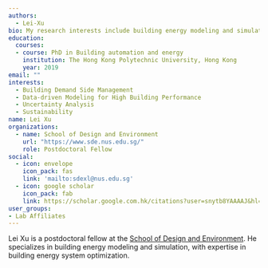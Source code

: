 ```yaml
---
authors:
  - Lei-Xu
bio: My research interests include building energy modeling and simulation matter.
education:
  courses:
  - course: PhD in Building automation and energy
    institution: The Hong Kong Polytechnic University, Hong Kong
    year: 2019
email: ""
interests:
  - Building Demand Side Management
  - Data-driven Modeling for High Building Performance 
  - Uncertainty Analysis 
  - Sustainability 
name: Lei Xu
organizations:
  - name: School of Design and Environment
    url: "https://www.sde.nus.edu.sg/"
    role: Postdoctoral Fellow
social:
  - icon: envelope
    icon_pack: fas
    link: 'mailto:sdexl@nus.edu.sg'
  - icon: google scholar
    icon_pack: fab
    link: https://scholar.google.com.hk/citations?user=snytb8YAAAAJ&hl=zh-CN
user_groups:
- Lab Affiliates
---
```


Lei Xu is a postdoctoral fellow at the [School of Design and Environment](
https://www.sde.nus.edu.sg/). He specializes in building energy modeling and
simulation, with expertise in building energy system optimization.


